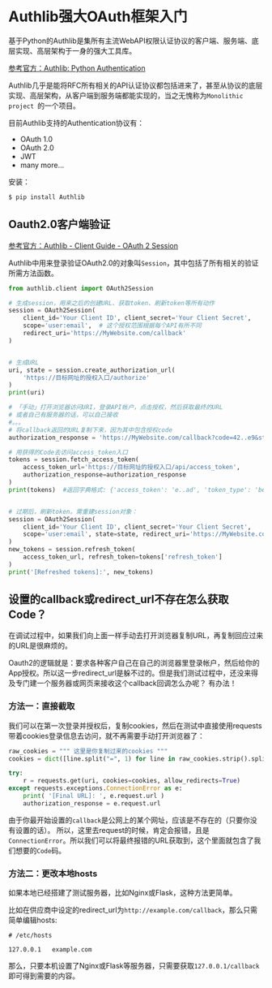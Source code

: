 # Authlib强大OAuth框架入门

基于Python的Authlib是集所有主流WebAPI权限认证协议的客户端、服务端、底层实现、高层架构于一身的强大工具库。

[参考官方：Authlib: Python Authentication](https://docs.authlib.org/en/latest/)

Authlib几乎是能将RFC所有相关的API认证协议都包括进来了，甚至从协议的底层实现、高层架构，从客户端到服务端都能实现的，当之无愧称为`Monolithic project `的一个项目。

目前Authlib支持的Authentication协议有：
- OAuth 1.0
- OAuth 2.0
- JWT
- many more...

安装：
```sh
$ pip install Authlib
```


## Oauth2.0客户端验证

[参考官方：Authlib - Client Guide - OAuth 2 Session](https://docs.authlib.org/en/latest/client/oauth2.html)

Authlib中用来登录验证OAuth2.0的对象叫`Session`，其中包括了所有相关的验证所需方法函数。

```py
from authlib.client import OAuth2Session

# 生成session，用来之后的创建URL、获取token、刷新token等所有动作
session = OAuth2Session(
    client_id='Your Client ID', client_secret='Your Client Secret',
    scope='user:email',  # 这个授权范围根据每个API有所不同
    redirect_uri='https://MyWebsite.com/callback'
)


# 生成URL
uri, state = session.create_authorization_url(
    'https://目标网址的授权入口/authorize'
)
print(uri)

# 「手动」打开浏览器访问URI，登录API帐户，点击授权，然后获取最终的URL
# 或者自己有服务器的话，可以自己接收
#。。。
# 将callback返回的URL复制下来，因为其中包含授权code
authorization_response = 'https://MyWebsite.com/callback?code=42..e9&state=d..t'

# 用获得的Code去访问access_token入口
tokens = session.fetch_access_token(
    access_token_url='https://目标网址的授权入口/api/access_token',
    authorization_response=authorization_response
)
print(tokens)  #返回字典格式: {'access_token': 'e..ad', 'token_type': 'bearer', 'scope': 'user:email'}


# 过期后，刷新token。需重建session对象：
session = OAuth2Session(
    client_id='Your Client ID', client_secret='Your Client Secret',
    scope='user:email', state=state, redirect_uri='https://MyWebsite.com/callback'
)
new_tokens = session.refresh_token(
    access_token_url, refresh_token=tokens['refresh_token']
)
print('[Refreshed tokens]:', new_tokens)

```

## 设置的callback或redirect_url不存在怎么获取Code？

在调试过程中，如果我们向上面一样手动去打开浏览器复制URL，再复制回应过来的URL是很麻烦的。

Oauth2的逻辑就是：要求各种客户自己在自己的浏览器里登录帐户，然后给你的App授权。所以这一步redirect_url是躲不过的。但是我们测试过程中，还没来得及专门建一个服务器或网页来接收这个callback回调怎么办呢？
有办法！

### 方法一：直接截取

我们可以在第一次登录并授权后，复制cookies，然后在测试中直接使用requests带着cookies登录信息去访问，就不再需要手动打开浏览器了：
```py
raw_cookies = """ 这里是你复制过来的cookies """
cookies = dict([line.split("=", 1) for line in raw_cookies.strip().split("; ")])

try:
    r = requests.get(uri, cookies=cookies, allow_redirects=True)
except requests.exceptions.ConnectionError as e:
    print( '[Final URL]: ', e.request.url )
    authorization_response = e.request.url
```
由于你最开始设置的`callback`是公网上的某个网址，应该是不存在的（只要你没有设置的话）。
所以，这里去request的时候，肯定会报错，且是`ConnectionError`。所以我们可以将最终报错的URL获取到，这个里面就包含了我们想要的`Code`码。


### 方法二：更改本地hosts

如果本地已经搭建了测试服务器，比如Nginx或Flask，这种方法更简单。

比如在供应商中设定的redirect_url为`http://example.com/callback`，那么只需简单编辑hosts:
```
# /etc/hosts

127.0.0.1   example.com
```

那么，只要本机设置了Nginx或Flask等服务器，只需要获取`127.0.0.1/callback`即可得到需要的内容。